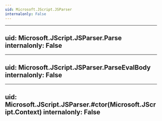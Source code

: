 ```yaml
---
uid: Microsoft.JScript.JSParser
internalonly: False
---
```


---
uid: Microsoft.JScript.JSParser.Parse
internalonly: False
---

---
uid: Microsoft.JScript.JSParser.ParseEvalBody
internalonly: False
---

---
uid: Microsoft.JScript.JSParser.#ctor(Microsoft.JScript.Context)
internalonly: False
---
